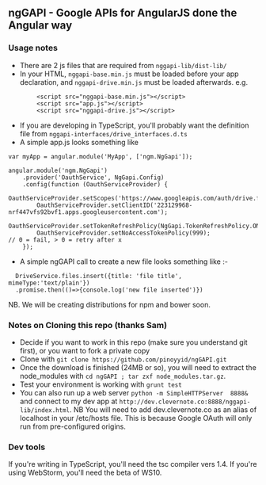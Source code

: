 ## ngGAPI - Google APIs for AngularJS done the Angular way

### Usage notes
* There are 2 js files that are required from `nggapi-lib/dist-lib/`
* In your HTML, `nggapi-base.min.js` must be loaded before your app declaration, and `nggapi-drive.min.js` must be loaded afterwards. e.g.
```
        <script src="nggapi-base.min.js"></script>
        <script src="app.js"></script>
        <script src="nggapi-drive.js"></script>
```
* If you are developing in TypeScript, you'll probably want the definition file from `nggapi-interfaces/drive_interfaces.d.ts`
* A simple app.js looks something like 
```
var myApp = angular.module('MyApp', ['ngm.NgGapi']);

angular.module('ngm.NgGapi')
	.provider('OauthService', NgGapi.Config)
	.config(function (OauthServiceProvider) {
		OauthServiceProvider.setScopes('https://www.googleapis.com/auth/drive.file');
		OauthServiceProvider.setClientID('223129968-nrf447vfs92bvf1.apps.googleusercontent.com');
		OauthServiceProvider.setTokenRefreshPolicy(NgGapi.TokenRefreshPolicy.ON_DEMAND);
		OauthServiceProvider.setNoAccessTokenPolicy(999);                 // 0 = fail, > 0 = retry after x
	});
```
* A simple ngGAPI call to create a new file looks something like :-
```
  DriveService.files.insert({title: 'file title', mimeType:'text/plain'})
  .promise.then(()=>{console.log('new file inserted')})
```

NB. We will be creating distributions for npm and bower soon.

### Notes on Cloning this repo (thanks Sam)
* Decide if you want to work in this repo (make sure you understand git first), or you want to fork a private copy
* Clone with `git clone https://github.com/pinoyyid/ngGAPI.git`
* Once the download is finished (24MB or so), you will need to extract the node_modules with `cd ngGAPI ; tar zxf node_modules.tar.gz`. 
* Test your environment is working with `grunt test`
* You can also run up a web server `python -m SimpleHTTPServer  8888&` and connect to my dev app at `http://dev.clevernote.co:8888/nggapi-lib/index.html`. NB You will need to add dev.clevernote.co as an alias of localhost in your /etc/hosts file. This is because Google OAuth will only run from pre-configured origins.

### Dev tools
If you're writing in TypeScript, you'll need the tsc compiler vers 1.4. If you're using WebStorm, you'll need the beta of WS10.
